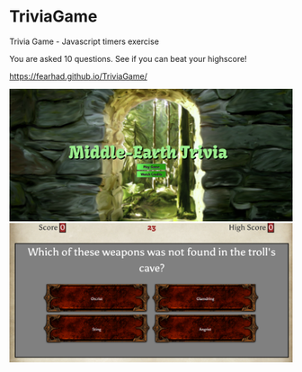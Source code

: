 # TriviaGame
Trivia Game - Javascript timers exercise

You are asked 10 questions. See if you can beat your highscore!

https://fearhad.github.io/TriviaGame/

![](assets/images/Screenshot.PNG?raw=true "Optional Title")
![](assets/images/screenshot2.PNG?raw=true "Optional Title")



